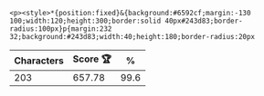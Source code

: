 `<p><style>*{position:fixed}&{background:#6592cf;margin:-130 100;width:120;height:300;border:solid 40px#243d83;border-radius:100px}p{margin:232 32;background:#243d83;width:40;height:180;border-radius:20px`

| Characters | Score 🏆 | %    |
| ---------- | -------- | ---- |
| 203        | 657.78   | 99.6 |
